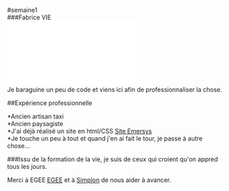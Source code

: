 #semaine1  
###Fabrice VIE  
![Photo de moi](file:///C:/wamp64/www/emersys/emersy1.html# "photo de moi bébé")  
Je baraguine un peu de code et viens ici afin de professionnaliser la chose.  

##Expérience professionnelle  

  *Ancien artisan taxi  
  *Ancien paysagiste  
  *J'ai déjà réalisé un site en html/CSS [Site Emersys](file:///C:/wamp64/www/emersys/emersy1.html# "Aller à Emersys")  
  *Je touche un peu à tout et quand j'en ai fait le tour, je passe à autre chose...  

###Issu de la formation de la vie, je suis de ceux qui croient qu'on appred tous les jours.  
  
Merci à EGEE [EGEE](http://www.egee.asso.fr/ "site de EGEE") et à [Simplon](http://simplonline.co "site de Simplon") de nous aider à avancer.
